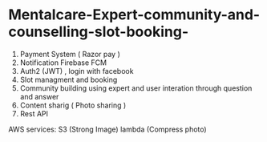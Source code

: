 # Mentalcare-Expert-community-and-counselling-slot-booking-


1. Payment System ( Razor pay )
2. Notification Firebase FCM
3. Auth2 (JWT) , login with facebook
4. Slot managment and booking
5. Community building using expert and user interation through question and answer
6. Content sharig ( Photo sharing )
7. Rest API

 AWS services:
    S3 (Strong Image)
    lambda (Compress photo) 
